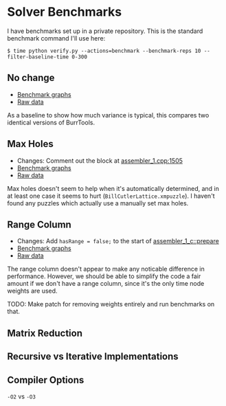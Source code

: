 # Solver Benchmarks

I have benchmarks set up in a private repository. This is the standard
benchmark command I'll use here:

    $ time python verify.py --actions=benchmark --benchmark-reps 10 --filter-baseline-time 0-300

## No change

* [Benchmark graphs](benchmarks/no_change/benchmark_graphs.html)
* [Raw data](benchmarks/no_change/benchmark.csv)

As a baseline to show how much variance is typical, this compares two identical
versions of BurrTools.

## Max Holes

* Changes: Comment out the block at [assembler_1.cpp:1505](burr-tools/src/lib/assembler_1.cpp#L1505)
* [Benchmark graphs](benchmarks/max_holes/benchmark_graphs.html)
* [Raw data](benchmarks/max_holes/benchmark.csv)

Max holes doesn't seem to help when it's automatically determined, and in at
least one case it seems to hurt (`BillCutlerLattice.xmpuzzle`). I haven't found
any puzzles which actually use a manually set max holes.

## Range Column

* Changes: Add `hasRange = false;` to the start of [assembler_1_c::prepare](burr-tools/src/lib/assembler_1.cpp#L341)
* [Benchmark graphs](benchmarks/range_column/benchmark_graphs.html)
* [Raw data](benchmarks/range_column/benchmark.csv)

The range column doesn't appear to make any noticable difference in
performance. However, we should be able to simplify the code a fair amount if
we don't have a range column, since it's the only time node weights are used.

TODO: Make patch for removing weights entirely and run benchmarks on that.

## Matrix Reduction

## Recursive vs Iterative Implementations

## Compiler Options

`-O2` vs `-O3`
